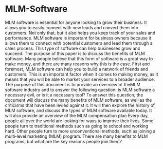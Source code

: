 # MLM-Software
MLM software is essential for anyone looking to grow their business. It allows you to easily connect with new leads and convert them into customers. Not only that, but it also helps you keep track of your sales and performance. MLM software is important for business owners because it allows them to connect with potential customers and lead them through a sales process. This type of software can help businesses grow and succeed. The purpose of this paper is to discuss the benefits of MLM software. Many people believe that this form of software is a great way to make money, and there are many reasons why this is the case. First and foremost, MLM software can help you to build a network of friends and customers. This is an important factor when it comes to making money, as it means that you will be able to market your services to a broader audience. The purpose of this document is to provide an overview of theMLM software industry and to answer the following question: is MLM software a necessary evil, or is it a necessary tool? To answer this question, the document will discuss the many benefits of MLM software, as well as the criticisms that have been levied against it. It will then explore the history of MLM software, and discuss the types of MLM software available today. It will also provide an overview of the MLM compensation plan Every day, people all over the world are looking for ways to improve their lives. Some people turn to traditional methods such as going to school and working hard. Other people turn to more unconventional methods, such as joining a multi-level marketing (MLM) program. There are many benefits to MLM programs, but what are the key reasons people join them?
